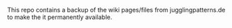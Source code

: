 This repo contains a backup of the wiki pages/files from jugglingpatterns.de to make the it permanently available.

